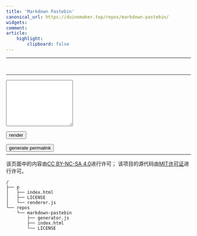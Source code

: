 ```yaml
---
title: 'Markdown Pastebin'
canonical_url: https://duinomaker.top/repos/markdown-pastebin/
widgets:
comment:
article:
    highlight:
        clipboard: false
---
```

<style>.katex { font-size: initial !important; }</style>
---

<div id="out"><br /></div>

---

<script>function onSubmit(token) { token_global = token; }</script>

<textarea id="in" class="textarea" rows="8"></textarea>
<div class="level"><div class="level-item"><a id="permalink"></a><p id="permalink-hint"></p></div><div class="level-item"><div class="field has-addons" style="margin-bottom: -0.5em;"><p class="control"><button id="render" class="button" onclick="render();">render</button></p><p class="control"><button id="copy" class="g-recaptcha button" onclick="generate();" data-sitekey="6LdbiegUAAAAAEzvi3nQoBl2viN_2dV2uBsT9iDy" data-callback="onSubmit" data-clipboard-target="#permalink">generate permalink</button></p></div></div></div>

<script src="https://cdn.jsdelivr.net/npm/marked@latest/marked.min.js"></script>
<script src="https://cdn.jsdelivr.net/npm/crypto-js@latest/crypto-js.min.js"></script>
<script src="https://cdn.jsdelivr.net/npm/clipboard@latest/dist/clipboard.min.js"></script>
<script src="https://recaptcha.net/recaptcha/api.js"></script>
<script src="generator.js"></script>

---

该页面中的内容由<a rel="license" href="https://creativecommons.org/licenses/by-nc-sa/4.0/" title="Creative Commons Attribution-NonCommercial-ShareAlike 4.0 International License" target="_blank">CC BY-NC-SA 4.0</a>进行许可；
该项目的源代码由<a rel="license" href="https://opensource.org/licenses/mit-license.php" title="The MIT License" target="_blank">MIT许可证</a>进行许可。

``` plain project-hierarchy >folded
/
├── p
│   ├── index.html
│   ├── LICENSE
│   └── renderer.js
└── repos
    └── markdown-pastebin
        ├── generator.js
        ├── index.html
        └── LICENSE
```